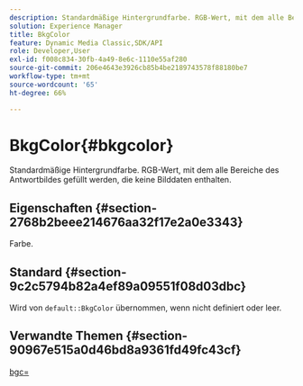```yaml
---
description: Standardmäßige Hintergrundfarbe. RGB-Wert, mit dem alle Bereiche des Antwortbildes gefüllt werden, die keine Bilddaten enthalten.
solution: Experience Manager
title: BkgColor
feature: Dynamic Media Classic,SDK/API
role: Developer,User
exl-id: f008c834-30fb-4a49-8e6c-1110e55af280
source-git-commit: 206e4643e3926cb85b4be2189743578f88180be7
workflow-type: tm+mt
source-wordcount: '65'
ht-degree: 66%

---
```


# BkgColor{#bkgcolor}

Standardmäßige Hintergrundfarbe. RGB-Wert, mit dem alle Bereiche des Antwortbildes gefüllt werden, die keine Bilddaten enthalten.

## Eigenschaften {#section-2768b2beee214676aa32f17e2a0e3343}

Farbe.

## Standard {#section-9c2c5794b82a4ef89a09551f08d03dbc}

Wird von `default::BkgColor` übernommen, wenn nicht definiert oder leer.

## Verwandte Themen {#section-90967e515a0d46bd8a9361fd49fc43cf}

[bgc=](../../../../../is-api/http-ref/image-serving-api-ref/c-http-protocol-reference/c-command-reference/r-bgc.md#reference-53376175f617446fbe5c69120f834b88)
